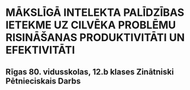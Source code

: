 # MĀKSLĪGĀ INTELEKTA PALĪDZĪBAS IETEKME UZ CILVĒKA PROBLĒMU RISINĀŠANAS PRODUKTIVITĀTI UN EFEKTIVITĀTI

## Rīgas 80. vidusskolas, 12.b klases Zinātniski Pētnieciskais Darbs
